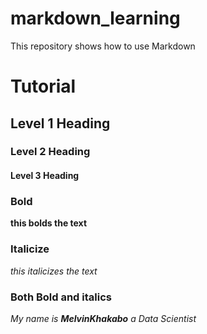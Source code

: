 # markdown_learning
This repository shows how to use Markdown

# Tutorial

## Level 1 Heading

### Level 2 Heading

#### Level 3 Heading

### Bold 
**this bolds the text**

### Italicize
_this italicizes the text_

### Both Bold and italics
_My name is **MelvinKhakabo** a Data Scientist_

